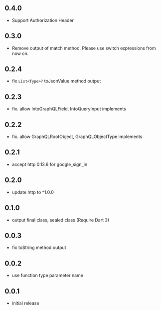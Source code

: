 ## 0.4.0

- Support Authorization Header

## 0.3.0

- Remove output of match method. Please use switch expressions from now on.

## 0.2.4

- fix `List<Type>?` toJsonValue method output

## 0.2.3

- fix. allow IntoGraphQLField, IntoQueryInput implements

## 0.2.2

- fix. allow GraphQLRootObject, GraphQLObjectType implements

## 0.2.1

- accept http 0.13.6 for google_sign_in

## 0.2.0

- update http to ^1.0.0

## 0.1.0

- output final class, sealed class (Require Dart 3)

## 0.0.3

- fix toString method output

## 0.0.2

- use function type parameter name

## 0.0.1

- initial release
